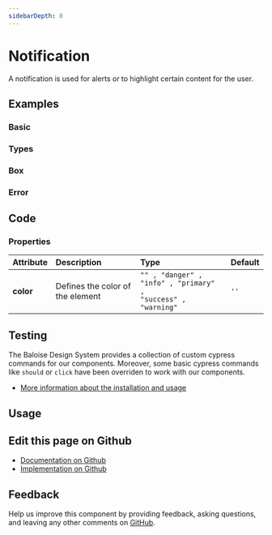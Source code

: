 ```yaml
---
sidebarDepth: 0
---
```


# Notification


<!-- START: human documentation top -->

A notification is used for alerts or to highlight certain content for the user.

<!-- END: human documentation top -->

<ClientOnly><docs-component-tabs></docs-component-tabs></ClientOnly>


## Examples

### Basic

<ClientOnly><docs-demo-bal-notification-78></docs-demo-bal-notification-78></ClientOnly>


### Types

<ClientOnly><docs-demo-bal-notification-79></docs-demo-bal-notification-79></ClientOnly>


### Box

<ClientOnly><docs-demo-bal-notification-80></docs-demo-bal-notification-80></ClientOnly>


### Error

<ClientOnly><docs-demo-bal-notification-81></docs-demo-bal-notification-81></ClientOnly>



## Code



### Properties


| Attribute | Description                      | Type                                                                    | Default         |
| :-------- | :------------------------------- | :---------------------------------------------------------------------- | :-------------- |
| **color** | Defines the color of the element | <code>"" , "danger" , "info" , "primary" , "success" , "warning"</code> | <code>''</code> |

## Testing

The Baloise Design System provides a collection of custom cypress commands for our components. Moreover, some basic cypress commands like `should` or `click` have been overriden to work with our components.

- [More information about the installation and usage](/components/tooling/testing.html)

## Usage

<!-- START: human documentation usage -->

<!-- END: human documentation usage -->



## Edit this page on Github

* [Documentation on Github](https://github.com/baloise/design-system/blob/master/docs/src/components/components/bal-notification.md)
* [Implementation on Github](https://github.com/baloise/design-system/blob/master/packages/components/src/components/bal-notification)

## Feedback

Help us improve this component by providing feedback, asking questions, and leaving any other comments on [GitHub](https://github.com/baloise/design-system/issues/new).

